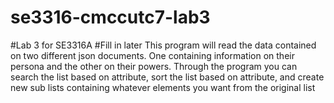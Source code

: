 # se3316-cmccutc7-lab3
#Lab 3 for SE3316A
#Fill in later
This program will read the data contained on two different json documents. One containing information on their persona and the other on their powers. Through the program you can search the list based on attribute, sort the list based on attribute, and create new sub lists containing whatever elements you want from the original list
